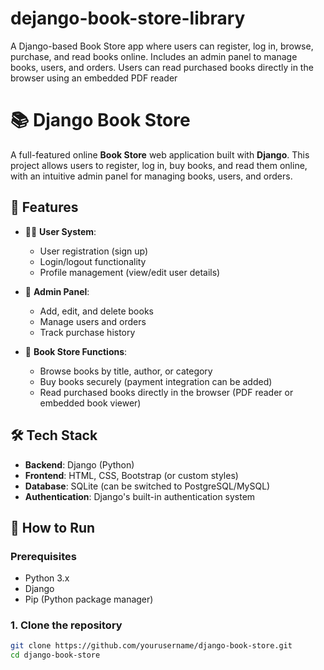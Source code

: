 # dejango-book-store-library
A Django-based Book Store app where users can register, log in, browse, purchase, and read books online. Includes an admin panel to manage books, users, and orders. Users can read purchased books directly in the browser using an embedded PDF reader
# 📚 Django Book Store

A full-featured online **Book Store** web application built with **Django**. This project allows users to register, log in, buy books, and read them online, with an intuitive admin panel for managing books, users, and orders.

## 🔑 Features

- 🧑‍💻 **User System**:
  - User registration (sign up)
  - Login/logout functionality
  - Profile management (view/edit user details)

- 🔐 **Admin Panel**:
  - Add, edit, and delete books
  - Manage users and orders
  - Track purchase history

- 📘 **Book Store Functions**:
  - Browse books by title, author, or category
  - Buy books securely (payment integration can be added)
  - Read purchased books directly in the browser (PDF reader or embedded book viewer)

## 🛠 Tech Stack

- **Backend**: Django (Python)
- **Frontend**: HTML, CSS, Bootstrap (or custom styles)
- **Database**: SQLite (can be switched to PostgreSQL/MySQL)
- **Authentication**: Django's built-in authentication system

## 🚀 How to Run

### Prerequisites

- Python 3.x
- Django
- Pip (Python package manager)

### 1. Clone the repository

```bash
git clone https://github.com/yourusername/django-book-store.git
cd django-book-store
